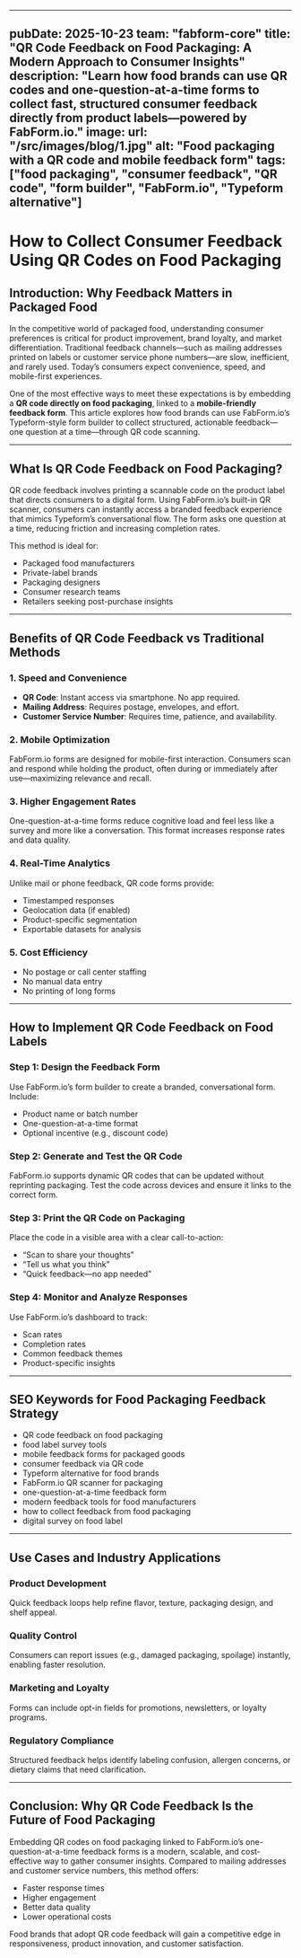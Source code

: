 
---
pubDate: 2025-10-23
team: "fabform-core"
title: "QR Code Feedback on Food Packaging: A Modern Approach to Consumer Insights"
description: "Learn how food brands can use QR codes and one-question-at-a-time forms to collect fast, structured consumer feedback directly from product labels—powered by FabForm.io."
image:
  url: "/src/images/blog/1.jpg"
  alt: "Food packaging with a QR code and mobile feedback form"
tags: ["food packaging", "consumer feedback", "QR code", "form builder", "FabForm.io", "Typeform alternative"]
---

# How to Collect Consumer Feedback Using QR Codes on Food Packaging

## Introduction: Why Feedback Matters in Packaged Food

In the competitive world of packaged food, understanding consumer preferences is critical for product improvement, brand loyalty, and market differentiation. Traditional feedback channels—such as mailing addresses printed on labels or customer service phone numbers—are slow, inefficient, and rarely used. Today’s consumers expect convenience, speed, and mobile-first experiences.

One of the most effective ways to meet these expectations is by embedding a **QR code directly on food packaging**, linked to a **mobile-friendly feedback form**. This article explores how food brands can use FabForm.io’s Typeform-style form builder to collect structured, actionable feedback—one question at a time—through QR code scanning.

---

## What Is QR Code Feedback on Food Packaging?

QR code feedback involves printing a scannable code on the product label that directs consumers to a digital form. Using FabForm.io’s built-in QR scanner, consumers can instantly access a branded feedback experience that mimics Typeform’s conversational flow. The form asks one question at a time, reducing friction and increasing completion rates.

This method is ideal for:

- Packaged food manufacturers
- Private-label brands
- Packaging designers
- Consumer research teams
- Retailers seeking post-purchase insights

---

## Benefits of QR Code Feedback vs Traditional Methods

### 1. Speed and Convenience

- **QR Code**: Instant access via smartphone. No app required.
- **Mailing Address**: Requires postage, envelopes, and effort.
- **Customer Service Number**: Requires time, patience, and availability.

### 2. Mobile Optimization

FabForm.io forms are designed for mobile-first interaction. Consumers scan and respond while holding the product, often during or immediately after use—maximizing relevance and recall.

### 3. Higher Engagement Rates

One-question-at-a-time forms reduce cognitive load and feel less like a survey and more like a conversation. This format increases response rates and data quality.

### 4. Real-Time Analytics

Unlike mail or phone feedback, QR code forms provide:

- Timestamped responses
- Geolocation data (if enabled)
- Product-specific segmentation
- Exportable datasets for analysis

### 5. Cost Efficiency

- No postage or call center staffing
- No manual data entry
- No printing of long forms

---

## How to Implement QR Code Feedback on Food Labels

### Step 1: Design the Feedback Form

Use FabForm.io’s form builder to create a branded, conversational form. Include:

- Product name or batch number
- One-question-at-a-time format
- Optional incentive (e.g., discount code)

### Step 2: Generate and Test the QR Code

FabForm.io supports dynamic QR codes that can be updated without reprinting packaging. Test the code across devices and ensure it links to the correct form.

### Step 3: Print the QR Code on Packaging

Place the code in a visible area with a clear call-to-action:

- “Scan to share your thoughts”
- “Tell us what you think”
- “Quick feedback—no app needed”

### Step 4: Monitor and Analyze Responses

Use FabForm.io’s dashboard to track:

- Scan rates
- Completion rates
- Common feedback themes
- Product-specific insights

---

## SEO Keywords for Food Packaging Feedback Strategy


- QR code feedback on food packaging
- food label survey tools
- mobile feedback forms for packaged goods
- consumer feedback via QR code
- Typeform alternative for food brands
- FabForm.io QR scanner for packaging
- one-question-at-a-time feedback form
- modern feedback tools for food manufacturers
- how to collect feedback from food packaging
- digital survey on food label


---

## Use Cases and Industry Applications

### Product Development

Quick feedback loops help refine flavor, texture, packaging design, and shelf appeal.

### Quality Control

Consumers can report issues (e.g., damaged packaging, spoilage) instantly, enabling faster resolution.

### Marketing and Loyalty

Forms can include opt-in fields for promotions, newsletters, or loyalty programs.

### Regulatory Compliance

Structured feedback helps identify labeling confusion, allergen concerns, or dietary claims that need clarification.

---

## Conclusion: Why QR Code Feedback Is the Future of Food Packaging

Embedding QR codes on food packaging linked to FabForm.io’s one-question-at-a-time feedback forms is a modern, scalable, and cost-effective way to gather consumer insights. Compared to mailing addresses and customer service numbers, this method offers:

- Faster response times
- Higher engagement
- Better data quality
- Lower operational costs

Food brands that adopt QR code feedback will gain a competitive edge in responsiveness, product innovation, and customer satisfaction.

